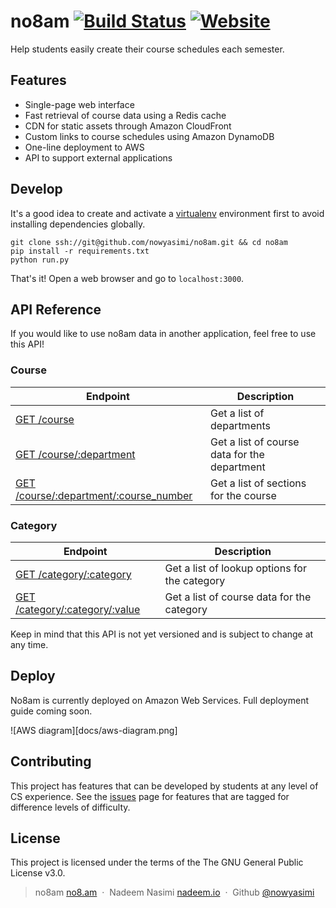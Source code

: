 no8am [![Build Status](https://travis-ci.com/nowyasimi/no8am.svg?token=xptabDthiPrFvZ5xLTzX&branch=master)](https://travis-ci.com/nowyasimi/no8am) [![Website](https://img.shields.io/website/https/no8.am.svg)](https://no8.am)
==================

Help students easily create their course schedules each semester.


Features
-------

* Single-page web interface
* Fast retrieval of course data using a Redis cache
* CDN for static assets through Amazon CloudFront
* Custom links to course schedules using Amazon DynamoDB
* One-line deployment to AWS
* API to support external applications


Develop
-------

It's a good idea to create and activate a [virtualenv](http://docs.python-guide.org/en/latest/dev/virtualenvs/) environment first to avoid installing dependencies globally.


    git clone ssh://git@github.com/nowyasimi/no8am.git && cd no8am
    pip install -r requirements.txt
    python run.py

That's it! Open a web browser and go to `localhost:3000`.


API Reference
-------

If you would like to use no8am data in another application, feel free to use this API!

### Course

| Endpoint | Description |
| ---- | --------------- |
| [GET /course](https://no8.am/course) | Get a list of departments |
| [GET /course/:department](https://no8.am/course/CSCI) | Get a list of course data for the department |
| [GET /course/:department/:course_number](https://no8.am/course/CSCI/203) | Get a list of sections for the course |

### Category

| Endpoint | Description |
| ---- | --------------- |
| [GET /category/:category](https://no8.am/category/ccc) | Get a list of lookup options for the category |
| [GET /category/:category/:value](https://no8.am/category/ccc/NSMC) | Get a list of course data for the category |

Keep in mind that this API is not yet versioned and is subject to change at any time.


Deploy
-------

No8am is currently deployed on Amazon Web Services. Full deployment guide coming soon.

![AWS diagram][docs/aws-diagram.png]



Contributing
-------

This project has features that can be developed by students at any level of
CS experience. See the [issues](http://https://github.com/nowyasimi/no8am/issues)
page for features that are tagged for difference levels of difficulty.

License
-------

This project is licensed under the terms of the The GNU General Public License v3.0.

> no8am [no8.am](https://no8.am) &nbsp;&middot;&nbsp;
> Nadeem Nasimi [nadeem.io](http://nadeem.io) &nbsp;&middot;&nbsp;
> Github [@nowyasimi](https://github.com/nowyasimi)
